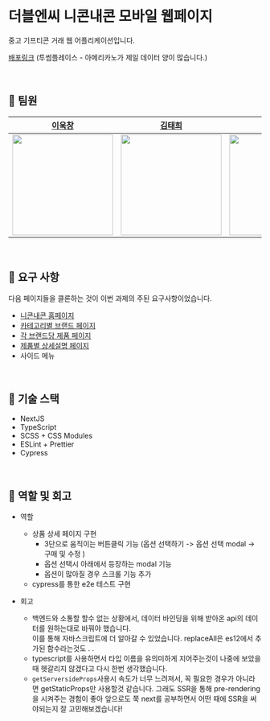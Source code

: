 # 더블엔씨 니콘내콘 모바일 웹페이지

중고 기프티콘 거래 웹 어플리케이션입니다.

<a href="https://ncnc-app.netlify.app/" target="_blank" >배포링크</a> (투썸플레이스 - 아메리카노가 제일 데이터 양이 많습니다.)

<br />

## 📌 팀원

| [이욱창](https://github.com/wook95)                                           | [김태희](https://github.com/tae100k)                                           | [문현돈](https://github.com/hyundonny)                                         | [이경은](https://github.com/2kyung19)                                          |
| ----------------------------------------------------------------------------- | ------------------------------------------------------------------------------ | ------------------------------------------------------------------------------ | ------------------------------------------------------------------------------ |
| <img src="https://avatars.githubusercontent.com/u/80494742?v=4" width="200"/> | <img src="https://avatars.githubusercontent.com/u/78027252?v=4" width="200" /> | <img src="https://avatars.githubusercontent.com/u/10048956?v=4" width="200" /> | <img src="https://avatars.githubusercontent.com/u/32586712?v=4" width="200" /> |

<br />

## 📌 요구 사항

다음 페이지들을 클론하는 것이 이번 과제의 주된 요구사항이었습니다.

- [니콘내콘 홈페이지](https://ncnc.app/)
- [카테고리별 브랜드 페이지](https://ncnc.app/categories/67)
- [각 브랜드당 제품 페이지](https://ncnc.app/brands/63)
- [제품별 상세설명 페이지](https://ncnc.app/items/137)
- 사이드 메뉴

<br />

## 📌 기술 스택

- NextJS
- TypeScript
- SCSS + CSS Modules
- ESLint + Prettier
- Cypress

<br />

## 📌 역할 및 회고

- 역할

  - 상품 상세 페이지 구현
    - 3단으로 움직이는 버튼클릭 기능 (옵션 선택하기 -> 옵션 선택 modal -> 구매 및 수정 )
    - 옵션 선택시 아래에서 등장하는 modal 기능
    - 옵션이 많아질 경우 스크롤 기능 추가
  - cypress를 통한 e2e 테스트 구현

- 회고
  - 백엔드와 소통할 할수 없는 상황에서, 데이터 바인딩을 위해 받아온 api의 데이터를 원하는대로 바꿔야 했습니다.  
    이를 통해 자바스크립트에 더 알아갈 수 있었습니다. replaceAll은 es12에서 추가된 함수라는것도 . .
  - typescript를 사용하면서 타입 이름을 유의미하게 지어주는것이 나중에 보았을때 헷갈리지 않겠다고 다시 한번 생각했습니다.
  - `getServersideProps`사용시 속도가 너무 느려져서, 꼭 필요한 경우가 아니라면 getStaticProps만 사용할것 같습니다. 그래도 SSR을 통해 pre-rendering을 시켜주는 경험이 좋아 앞으로도 쭉 next를 공부하면서 어떤 때에 SSR을 써야되는지 잘 고민해보겠습니다!
